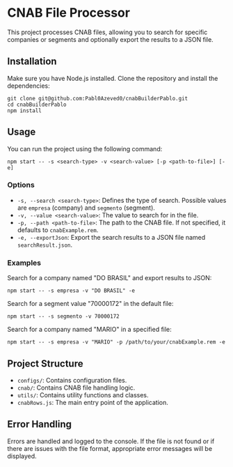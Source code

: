 # CNAB File Processor

This project processes CNAB files, allowing you to search for specific companies or segments and optionally export the results to a JSON file.

## Installation

Make sure you have Node.js installed. Clone the repository and install the dependencies:

```
git clone git@github.com:Pabl0Azeved0/cnabBuilderPablo.git
cd cnabBuilderPablo
npm install
```

## Usage

You can run the project using the following command:

```
npm start -- -s <search-type> -v <search-value> [-p <path-to-file>] [-e]
```

### Options

- `-s, --search <search-type>`: Defines the type of search. Possible values are `empresa` (company) and `segmento` (segment).
- `-v, --value <search-value>`: The value to search for in the file.
- `-p, --path <path-to-file>`: The path to the CNAB file. If not specified, it defaults to `cnabExample.rem`.
- `-e, --exportJson`: Export the search results to a JSON file named `searchResult.json`.

### Examples

Search for a company named "DO BRASIL" and export results to JSON:

```
npm start -- -s empresa -v "DO BRASIL" -e
```

Search for a segment value "70000172" in the default file:

```
npm start -- -s segmento -v 70000172
```

Search for a company named "MARIO" in a specified file:

```
npm start -- -s empresa -v "MARIO" -p /path/to/your/cnabExample.rem -e
```

## Project Structure

- `configs/`: Contains configuration files.
- `cnab/`: Contains CNAB file handling logic.
- `utils/`: Contains utility functions and classes.
- `cnabRows.js`: The main entry point of the application.

## Error Handling

Errors are handled and logged to the console. If the file is not found or if there are issues with the file format, appropriate error messages will be displayed.

